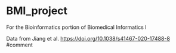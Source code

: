 # BMI_project
For the Bioinformatics portion of Biomedical Informatics I

Data from Jiang et al. https://doi.org/10.1038/s41467-020-17488-8  
#comment
